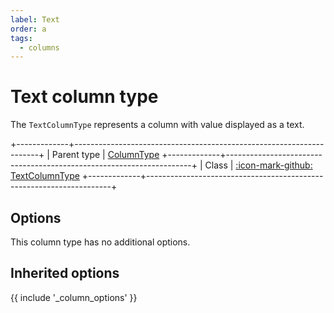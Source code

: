 ```yaml
---
label: Text
order: a
tags:
  - columns
---
```


# Text column type

The `TextColumnType` represents a column with value displayed as a text.

+-------------+---------------------------------------------------------------------+
| Parent type | [ColumnType](column)
+-------------+---------------------------------------------------------------------+
| Class       | [:icon-mark-github: TextColumnType](https://github.com/Kreyu/data-table-bundle/blob/main/src/Column/Type/TextColumnType.php)
+-------------+---------------------------------------------------------------------+

## Options

This column type has no additional options.

## Inherited options

{{ include '_column_options' }}
